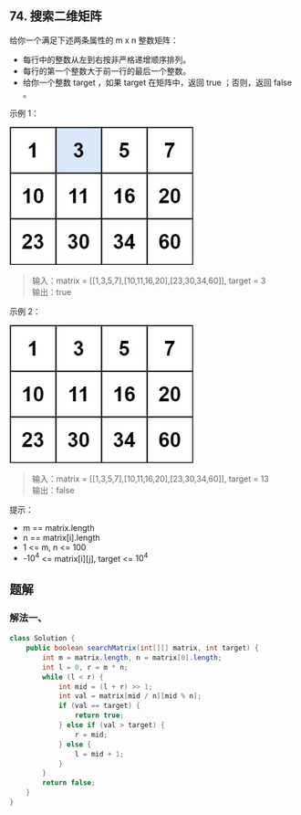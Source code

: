 ## 74. 搜索二维矩阵

给你一个满足下述两条属性的 m x n 整数矩阵：

- 每行中的整数从左到右按非严格递增顺序排列。
- 每行的第一个整数大于前一行的最后一个整数。
- 给你一个整数 target ，如果 target 在矩阵中，返回 true ；否则，返回 false 。

 

示例 1：

![m1](./figs/mat.jpg)

>输入：matrix = \[[1,3,5,7],[10,11,16,20],[23,30,34,60]], target = 3  
>输出：true  


示例 2：

![m2](./figs/mat2%20(2).jpg)

>输入：matrix = \[[1,3,5,7],[10,11,16,20],[23,30,34,60]], target = 13  
>输出：false  
 

提示：

- m == matrix.length
- n == matrix[i].length
- 1 <= m, n <= 100
- -$10^4$ <= matrix[i]\[j], target <= $10^4$


## 题解

### 解法一、

```java
class Solution {
    public boolean searchMatrix(int[][] matrix, int target) {
        int m = matrix.length, n = matrix[0].length;
        int l = 0, r = m * n;
        while (l < r) {
            int mid = (l + r) >> 1;
            int val = matrix[mid / n][mid % n];
            if (val == target) {
                return true;
            } else if (val > target) {
                r = mid;
            } else {
                l = mid + 1;
            }
        }
        return false;
    }
}
```